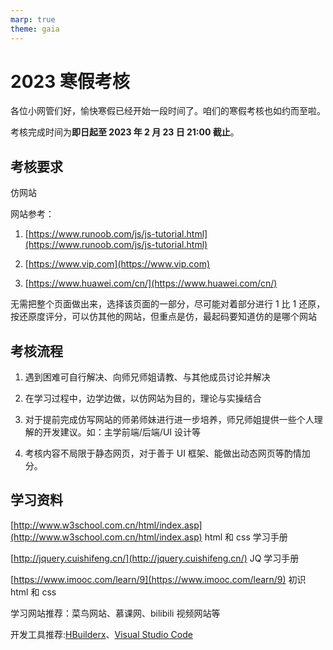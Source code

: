 ```yaml
---
marp: true
theme: gaia
---
```


# 2023 寒假考核

各位小网管们好，愉快寒假已经开始一段时间了。咱们的寒假考核也如约而至啦。

考核完成时间为**即日起至 2023 年 2 月 23 日 21:00 截止**。

## 考核要求

仿网站

网站参考：

1. [https://www.runoob.com/js/js-tutorial.html](https://www.runoob.com/js/js-tutorial.html)

2. [https://www.vip.com](https://www.vip.com)

3. [https://www.huawei.com/cn/](https://www.huawei.com/cn/)

无需把整个页面做出来，选择该页面的一部分，尽可能对着部分进行 1 比 1 还原，按还原度评分，可以仿其他的网站，但重点是仿，最起码要知道仿的是哪个网站

## 考核流程

1. 遇到困难可自行解决、向师兄师姐请教、与其他成员讨论并解决

2. 在学习过程中，边学边做，以仿网站为目的，理论与实操结合

3. 对于提前完成仿写网站的师弟师妹进行进一步培养，师兄师姐提供一些个人理解的开发建议。如：主学前端/后端/UI 设计等

4. 考核内容不局限于静态网页，对于善于 UI 框架、能做出动态网页等酌情加分。

## 学习资料

[http://www.w3school.com.cn/html/index.asp](http://www.w3school.com.cn/html/index.asp) html 和 css 学习手册

[http://jquery.cuishifeng.cn/](http://jquery.cuishifeng.cn/) JQ 学习手册

[https://www.imooc.com/learn/9](https://www.imooc.com/learn/9) 初识 html 和 css

学习网站推荐：菜鸟网站、慕课网、bilibili 视频网站等

开发工具推荐:[HBuilderx](https://www.dcloud.io/hbuilderx.html)、[Visual Studio Code](https://code.visualstudio.com/)
